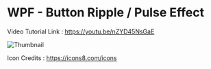 # WPF - Button Ripple / Pulse Effect

Video Tutorial Link : https://youtu.be/nZYD45NsGaE

![Thumbnail](https://user-images.githubusercontent.com/55704859/156225596-2f3007a5-b313-405b-9dea-728921dd5a5f.png)

Icon Credits : https://icons8.com/icons
